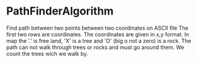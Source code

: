 # PathFinderAlgorithm
Find path between two points between two coordinates on ASCII file
The first two rows are coordinates. The coordinates are given in x,y format. 
In map the '.' is free land, 'X' is a tree and 'O' (big o not a zero) is a rock.
The path can not walk through trees or rocks and must go around them. We count the trees wich we walk by.
